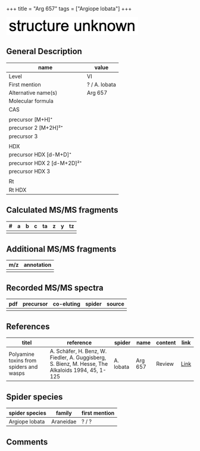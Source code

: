 +++
title = "Arg 657"
tags = ["Argiope lobata"]
+++

![](/img/2.png)

## General Description

| name                       | value         |
|----------------------------|---------------|
| Level                      | VI            |
| First mention              | ? / A. lobata |
| Alternative name(s)        | Arg 657       |
| Molecular formula          |               |
| CAS                        |               |
|                            |               |
| precursor   [M+H]⁺         |               |
| precursor 2 [M+2H]²⁺       |               |
| precursor 3                |               |
|                            |               |
| HDX                        |               |
| precursor HDX   [d-M+D]⁺   |               |
| precursor HDX 2 [d-M+2D]²⁺ |               |
| precursor HDX 3            |               |
|                            |               |
| Rt                         |               |
| Rt HDX                     |               |

## Calculated MS/MS fragments

| # | a | b | c | ta | z | y | tz |
|---|---|---|---|----|---|---|----|
|   |   |   |   |    |   |   |    |

## Additional MS/MS fragments

| m/z | annotation |
|-----|------------|
|     |            |

## Recorded MS/MS spectra

| pdf | precursor | co-eluting | spider | source |
|-----|-----------|------------|--------|--------|
|     |           |            |        |        |

## References

| titel                                                                                     | reference                                                                                         | spider     | name   | content          | link                                                  |
|-------------------------------------------------------------------------------------------|---------------------------------------------------------------------------------------------------|------------|--------|------------------|-------------------------------------------------------|
| Polyamine toxins from spiders and wasps                                                              | A. Schäfer, H. Benz, W. Fiedler, A. Guggisberg, S. Bienz, M. Hesse, The Alkaloids 1994, 45, 1-125             | A. lobata  | Arg 657  | Review                           | [Link](https://doi.org/10.1016/S0099-9598(08)60276-X) |

## Spider species

| spider species | family    | first mention |
|----------------|-----------|---------------|
| Argiope lobata | Araneidae | ? / ?         |

## Comments